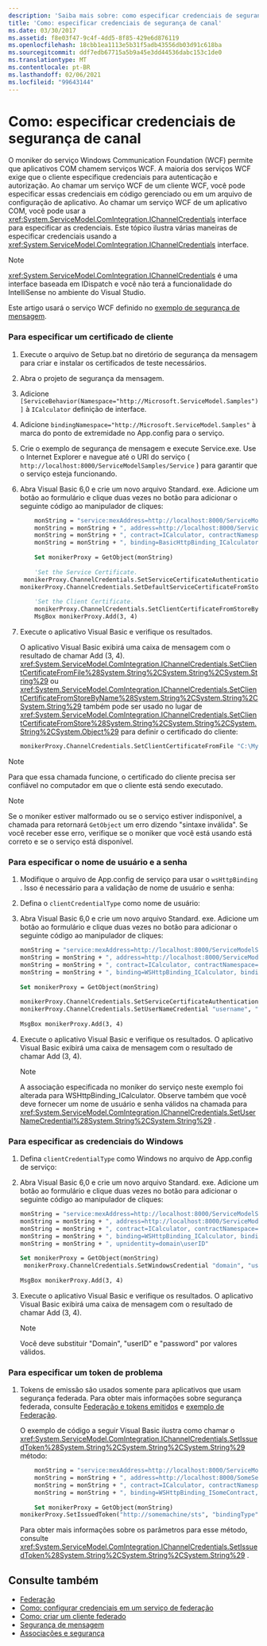 ```yaml
---
description: 'Saiba mais sobre: como especificar credenciais de segurança de canal'
title: 'Como: especificar credenciais de segurança de canal'
ms.date: 03/30/2017
ms.assetid: f8e03f47-9c4f-4dd5-8f85-429e6d876119
ms.openlocfilehash: 18cbb1ea1113e5b31f5adb43556db03d91c618ba
ms.sourcegitcommit: ddf7edb67715a5b9a45e3dd44536dabc153c1de0
ms.translationtype: MT
ms.contentlocale: pt-BR
ms.lasthandoff: 02/06/2021
ms.locfileid: "99643144"
---
```

# <a name="how-to-specify-channel-security-credentials"></a>Como: especificar credenciais de segurança de canal

O moniker do serviço Windows Communication Foundation (WCF) permite que aplicativos COM chamem serviços WCF. A maioria dos serviços WCF exige que o cliente especifique credenciais para autenticação e autorização. Ao chamar um serviço WCF de um cliente WCF, você pode especificar essas credenciais em código gerenciado ou em um arquivo de configuração de aplicativo. Ao chamar um serviço WCF de um aplicativo COM, você pode usar a <xref:System.ServiceModel.ComIntegration.IChannelCredentials> interface para especificar as credenciais. Este tópico ilustra várias maneiras de especificar credenciais usando a <xref:System.ServiceModel.ComIntegration.IChannelCredentials> interface.  
  
> [!NOTE]
> <xref:System.ServiceModel.ComIntegration.IChannelCredentials> é uma interface baseada em IDispatch e você não terá a funcionalidade do IntelliSense no ambiente do Visual Studio.  
  
 Este artigo usará o serviço WCF definido no [exemplo de segurança de mensagem](../samples/message-security-sample.md).  
  
### <a name="to-specify-a-client-certificate"></a>Para especificar um certificado de cliente  
  
1. Execute o arquivo de Setup.bat no diretório de segurança da mensagem para criar e instalar os certificados de teste necessários.  
  
2. Abra o projeto de segurança da mensagem.  
  
3. Adicione `[ServiceBehavior(Namespace="http://Microsoft.ServiceModel.Samples")]` à `ICalculator` definição de interface.  
  
4. Adicione `bindingNamespace="http://Microsoft.ServiceModel.Samples"` à marca do ponto de extremidade no App.config para o serviço.  
  
5. Crie o exemplo de segurança de mensagem e execute Service.exe. Use o Internet Explorer e navegue até o URI do serviço ( `http://localhost:8000/ServiceModelSamples/Service` ) para garantir que o serviço esteja funcionando.  
  
6. Abra Visual Basic 6,0 e crie um novo arquivo Standard. exe. Adicione um botão ao formulário e clique duas vezes no botão para adicionar o seguinte código ao manipulador de cliques:  
  
    ```vb  
        monString = "service:mexAddress=http://localhost:8000/ServiceModelSamples/Service?wsdl"  
        monString = monString + ", address=http://localhost:8000/ServiceModelSamples/Service"  
        monString = monString + ", contract=ICalculator, contractNamespace=http://Microsoft.ServiceModel.Samples"  
        monString = monString + ", binding=BasicHttpBinding_ICalculator, bindingNamespace=http://Microsoft.ServiceModel.Samples"  
  
        Set monikerProxy = GetObject(monString)  
  
        'Set the Service Certificate.  
     monikerProxy.ChannelCredentials.SetServiceCertificateAuthentication "CurrentUser", "NoCheck", "PeerOrChainTrust"  
    monikerProxy.ChannelCredentials.SetDefaultServiceCertificateFromStore "CurrentUser", "TrustedPeople", "FindBySubjectName", "localhost"  
  
        'Set the Client Certificate.  
        monikerProxy.ChannelCredentials.SetClientCertificateFromStoreByName "CN=client.com", "CurrentUser", "My"  
        MsgBox monikerProxy.Add(3, 4)  
    ```  
  
7. Execute o aplicativo Visual Basic e verifique os resultados.  
  
     O aplicativo Visual Basic exibirá uma caixa de mensagem com o resultado de chamar Add (3, 4). <xref:System.ServiceModel.ComIntegration.IChannelCredentials.SetClientCertificateFromFile%28System.String%2CSystem.String%2CSystem.String%29> ou <xref:System.ServiceModel.ComIntegration.IChannelCredentials.SetClientCertificateFromStoreByName%28System.String%2CSystem.String%2CSystem.String%29> também pode ser usado no lugar de <xref:System.ServiceModel.ComIntegration.IChannelCredentials.SetClientCertificateFromStore%28System.String%2CSystem.String%2CSystem.String%2CSystem.Object%29> para definir o certificado do cliente:  
  
    ```vb  
    monikerProxy.ChannelCredentials.SetClientCertificateFromFile "C:\MyClientCert.pfx", "password", "DefaultKeySet"  
    ```  
  
> [!NOTE]
> Para que essa chamada funcione, o certificado do cliente precisa ser confiável no computador em que o cliente está sendo executado.  
  
> [!NOTE]
> Se o moniker estiver malformado ou se o serviço estiver indisponível, a chamada para retornará `GetObject` um erro dizendo "sintaxe inválida". Se você receber esse erro, verifique se o moniker que você está usando está correto e se o serviço está disponível.  
  
### <a name="to-specify-user-name-and-password"></a>Para especificar o nome de usuário e a senha  
  
1. Modifique o arquivo de App.config de serviço para usar o `wsHttpBinding` . Isso é necessário para a validação de nome de usuário e senha:  

2. Defina o `clientCredentialType` como nome de usuário:  

3. Abra Visual Basic 6,0 e crie um novo arquivo Standard. exe. Adicione um botão ao formulário e clique duas vezes no botão para adicionar o seguinte código ao manipulador de cliques:  
  
    ```vb
    monString = "service:mexAddress=http://localhost:8000/ServiceModelSamples/Service?wsdl"  
    monString = monString + ", address=http://localhost:8000/ServiceModelSamples/Service"  
    monString = monString + ", contract=ICalculator, contractNamespace=http://Microsoft.ServiceModel.Samples"  
    monString = monString + ", binding=WSHttpBinding_ICalculator, bindingNamespace=http://Microsoft.ServiceModel.Samples"  
  
    Set monikerProxy = GetObject(monString)  
  
    monikerProxy.ChannelCredentials.SetServiceCertificateAuthentication "CurrentUser", "NoCheck", "PeerOrChainTrust"  
    monikerProxy.ChannelCredentials.SetUserNameCredential "username", "password"  
  
    MsgBox monikerProxy.Add(3, 4)  
    ```  
  
4. Execute o aplicativo Visual Basic e verifique os resultados. O aplicativo Visual Basic exibirá uma caixa de mensagem com o resultado de chamar Add (3, 4).  
  
    > [!NOTE]
    > A associação especificada no moniker do serviço neste exemplo foi alterada para WSHttpBinding_ICalculator. Observe também que você deve fornecer um nome de usuário e senha válidos na chamada para <xref:System.ServiceModel.ComIntegration.IChannelCredentials.SetUserNameCredential%28System.String%2CSystem.String%29> .  
  
### <a name="to-specify-windows-credentials"></a>Para especificar as credenciais do Windows  
  
1. Defina `clientCredentialType` como Windows no arquivo de App.config de serviço:  

2. Abra Visual Basic 6,0 e crie um novo arquivo Standard. exe. Adicione um botão ao formulário e clique duas vezes no botão para adicionar o seguinte código ao manipulador de cliques:  
  
    ```vb
    monString = "service:mexAddress=http://localhost:8000/ServiceModelSamples/Service?wsdl"  
    monString = monString + ", address=http://localhost:8000/ServiceModelSamples/Service"  
    monString = monString + ", contract=ICalculator, contractNamespace=http://Microsoft.ServiceModel.Samples"  
    monString = monString + ", binding=WSHttpBinding_ICalculator, bindingNamespace=http://Microsoft.ServiceModel.Samples"  
    monString = monString + ", upnidentity=domain\userID"  
  
    Set monikerProxy = GetObject(monString)  
     monikerProxy.ChannelCredentials.SetWindowsCredential "domain", "userID", "password", 1, True  
  
    MsgBox monikerProxy.Add(3, 4)  
    ```  
  
3. Execute o aplicativo Visual Basic e verifique os resultados. O aplicativo Visual Basic exibirá uma caixa de mensagem com o resultado de chamar Add (3, 4).  
  
    > [!NOTE]
    > Você deve substituir "Domain", "userID" e "password" por valores válidos.  
  
### <a name="to-specify-an-issue-token"></a>Para especificar um token de problema  
  
1. Tokens de emissão são usados somente para aplicativos que usam segurança federada. Para obter mais informações sobre segurança federada, consulte [Federação e tokens emitidos](federation-and-issued-tokens.md) e [exemplo de Federação](../samples/federation-sample.md).  
  
     O exemplo de código a seguir Visual Basic ilustra como chamar o <xref:System.ServiceModel.ComIntegration.IChannelCredentials.SetIssuedToken%28System.String%2CSystem.String%2CSystem.String%29> método:  
  
    ```vb
        monString = "service:mexAddress=http://localhost:8000/ServiceModelSamples/Service?wsdl"  
        monString = monString + ", address=http://localhost:8000/SomeService/Service"  
        monString = monString + ", contract=ICalculator, contractNamespace=http://SomeService.Samples"  
        monString = monString + ", binding=WSHttpBinding_ISomeContract, bindingNamespace=http://SomeService.Samples"  
  
        Set monikerProxy = GetObject(monString)  
    monikerProxy.SetIssuedToken("http://somemachine/sts", "bindingType", "binding")  
    ```  
  
     Para obter mais informações sobre os parâmetros para esse método, consulte <xref:System.ServiceModel.ComIntegration.IChannelCredentials.SetIssuedToken%28System.String%2CSystem.String%2CSystem.String%29> .  
  
## <a name="see-also"></a>Consulte também

- [Federação](federation.md)
- [Como: configurar credenciais em um serviço de federação](how-to-configure-credentials-on-a-federation-service.md)
- [Como: criar um cliente federado](how-to-create-a-federated-client.md)
- [Segurança de mensagem](message-security-in-wcf.md)
- [Associações e segurança](bindings-and-security.md)
